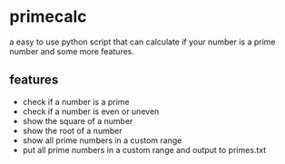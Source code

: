 # primecalc
a easy to use python script that can calculate if your number is a prime number and some more features.

## features
  * check if a number is a prime
  * check if a number is even or uneven
  * show the square of a number
  * show the root of a number
  * show all prime numbers in a custom range
  * put all prime numbers in a custom range and output to primes.txt
